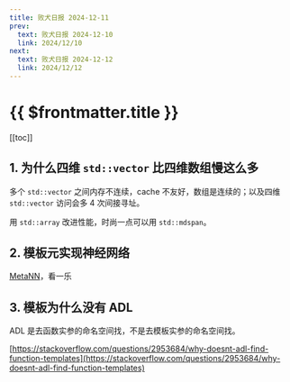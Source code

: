 ```yaml
---
title: 败犬日报 2024-12-11
prev:
  text: 败犬日报 2024-12-10
  link: 2024/12/10
next:
  text: 败犬日报 2024-12-12
  link: 2024/12/12
---
```


# {{ $frontmatter.title }}

[[toc]]

## 1. 为什么四维 `std::vector` 比四维数组慢这么多

多个 `std::vector` 之间内存不连续，cache 不友好，数组是连续的；以及四维 `std::vector` 访问会多 4 次间接寻址。

用 `std::array` 改进性能，时尚一点可以用 `std::mdspan`。

## 2. 模板元实现神经网络

[MetaNN](https://github.com/liwei-cpp/MetaNN)，看一乐

## 3. 模板为什么没有 ADL

ADL 是去函数实参的命名空间找，不是去模板实参的命名空间找。

[https://stackoverflow.com/questions/2953684/why-doesnt-adl-find-function-templates](https://stackoverflow.com/questions/2953684/why-doesnt-adl-find-function-templates)
